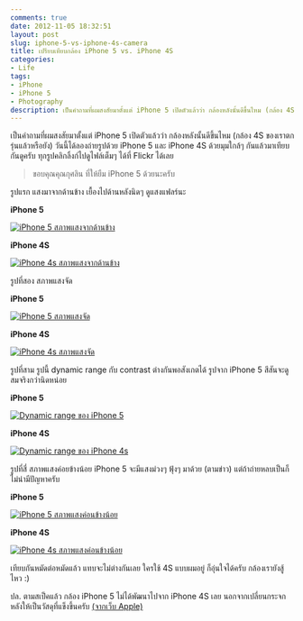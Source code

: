 ```yaml
---
comments: true
date: 2012-11-05 18:32:51
layout: post
slug: iphone-5-vs-iphone-4s-camera
title: เปรียบเทียบกล้อง iPhone 5 vs. iPhone 4S
categories:
- Life
tags:
- iPhone
- iPhone 5
- Photography
description: เป็นคำถามที่ผมสงสัยมาตั้งแต่ iPhone 5 เปิดตัวแล้วว่า กล้องหลังนั้นดีขึ้นไหม (กล้อง 4S ของเราตกรุ่นแล้วหรือยัง) วันนี้ได้ลองถ่ายรูปด้วย iPhone 5 และ iPhone 4S ด้วยมุมใกล้ๆ กันแล้วมาเทียบกันดูครับ
---
```


เป็นคำถามที่ผมสงสัยมาตั้งแต่ iPhone 5 เปิดตัวแล้วว่า กล้องหลังนั้นดีขึ้นไหม (กล้อง 4S ของเราตกรุ่นแล้วหรือยัง) วันนี้ได้ลองถ่ายรูปด้วย iPhone 5 และ iPhone 4S ด้วยมุมใกล้ๆ กันแล้วมาเทียบกันดูครับ ทุกรูปคลิกลิ้งก์ไปดูไฟล์เต็มๆ ได้ที่ Flickr ได้เลย

> ขอบคุณคุณกุศลิน ที่ให้ยืม iPhone 5 ด้วยนะครับ

รูปแรก แสงมาจากด้านข้าง เยื้องไปด้านหลังนิดๆ ดูแสงแฟลร์นะ

**iPhone 5**

[![iPhone 5 สภาพแสงจากด้านข้าง](http://farm8.staticflickr.com/7120/8157348942_29bfe70395_z.jpg)](http://www.flickr.com/photos/armno/8157348942/in/photostream/)

**iPhone 4S**

[![iPhone 4s สภาพแสงจากด้านข้าง](http://farm8.staticflickr.com/7263/8157314229_6239a5b7a4_z.jpg)](http://www.flickr.com/photos/armno/8157314229/in/photostream/)

รูปที่สอง สภาพแสงจัด

**iPhone 5**

[![iPhone 5 สภาพแสงจัด](http://farm8.staticflickr.com/7138/8157316101_358e9092f0_z.jpg)](http://www.flickr.com/photos/armno/8157316101/in/photostream/)

**iPhone 4S**

[![iPhone 4s สภาพแสงจัด](http://farm8.staticflickr.com/7255/8157350788_31323a7ff7_z.jpg)](http://www.flickr.com/photos/armno/8157350788/in/photostream/)

รูปที่สาม รูปนี้ dynamic range กับ contrast ต่างกันพอสังเกตได้ รูปจาก iPhone 5 สีสันจะดูสมจริงกว่านิดหน่อย

**iPhone 5**

[![Dynamic range ของ iPhone 5](http://farm8.staticflickr.com/7246/8157351876_4c35bcda19_z.jpg)](http://www.flickr.com/photos/armno/8157351876/in/photostream/)

**iPhone 4S**

[![Dynamic range ของ iPhone 4s](http://farm8.staticflickr.com/7118/8157353070_62fb6db7a4_z.jpg)](http://www.flickr.com/photos/armno/8157353070/in/photostream/)

รูปที่สี่ สภาพแสงค่อยข้างน้อย iPhone 5 จะมีแสงม่วงๆ ฟุ้งๆ มาด้วย (ตามข่าว) แต่ถ้าถ่ายหลบเป็นก็ไม่น่ามีปัญหาครับ

**iPhone 5**

[![iPhone 5 สภาพแสงค่อนข้างน้อย](http://farm8.staticflickr.com/7269/8157320123_32343da4a5_z.jpg)](http://www.flickr.com/photos/armno/8157320123/in/photostream/)

**iPhone 4S**

[![iPhone 4s สภาพแสงค่อนข้างน้อย](http://farm9.staticflickr.com/8207/8157354836_111a2b3338_z.jpg)](http://www.flickr.com/photos/armno/8157354836/in/photostream/)

เทียบกันหมัดต่อหมัดแล้ว แทบจะไม่ต่างกันเลย ใครใช้ 4S แบบผมอยู่ ก็อุ่นใจได้ครับ กล้องเรายังสู้ไหว :)

ปล. ตามสเป็คแล้ว กล้อง iPhone 5 ไม่ได้พัฒนาไปจาก iPhone 4S เลย นอกจากเปลี่ยนกระจกหลังให้เป็นวัสดุที่แข็งขึ้นครับ [(จากเว็บ Apple)](http://www.apple.com/pr/library/2012/09/12Apple-Introduces-iPhone-5.html)
